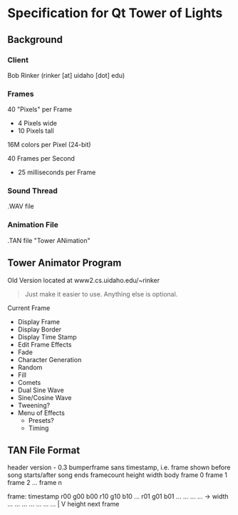 # Specification for Qt Tower of Lights

## Background

### Client

Bob Rinker (rinker [at] uidaho [dot] edu)

### Frames

40 "Pixels" per Frame
- 4 Pixels wide
- 10 Pixels tall

16M colors per Pixel (24-bit)

40 Frames per Second
- 25 milliseconds per Frame

### Sound Thread
.WAV file

### Animation File
.TAN file "Tower ANimation"

## Tower Animator Program

Old Version located at www2.cs.uidaho.edu/~rinker

> Just make it easier to use.  Anything else is optional.

Current Frame
- Display Frame
- Display Border
- Display Time Stamp
- Edit Frame
Effects
- Fade
- Character Generation
- Random
- Fill
- Comets
- Dual Sine Wave
- Sine/Cosine Wave
- Tweening?
- Menu of Effects
  - Presets?
  - Timing

## TAN File Format
header
 version - 0.3
 bumperframe sans timestamp, i.e. frame shown before song starts/after song ends
 framecount height width
body
 frame 0
 frame 1
 frame 2
 ...
 frame n

frame:
 timestamp
 r00 g00 b00 r10 g10 b10 ...
 r01 g01 b01 ... ... ... ... -> width
 ... ... ... ... ... ... ...
  |
  V
  height
 next frame
